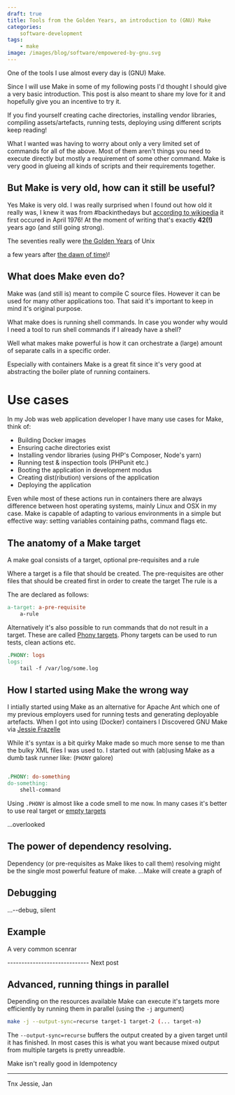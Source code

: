 ```yaml
---
draft: true
title: Tools from the Golden Years, an introduction to (GNU) Make
categories: 
    software-development
tags: 
    - make
image: /images/blog/software/empowered-by-gnu.svg
---
```


One of the tools I use almost every day is (GNU) Make.

Since I will use Make in some of my following posts I'd thought I should give a very basic introduction.
This post is also meant to share my love for it and hopefully give you an incentive to try it.

If you find yourself creating cache directories, installing vendor libraries, compiling assets/artefacts, running tests, deploying using different scripts keep reading!

What I wanted was having to worry about only a very limited set of commands for all of the above. 
Most of them aren't things you need to execute directly but mostly a requirement of some other command.
Make is very good in glueing all kinds of scripts and their requirements together.


## But Make is very old, how can it still be useful?

Yes Make is very old. I was really surprised when I found out how old it really was, 
I knew it was from #backinthedays but [according to wikipedia](https://en.wikipedia.org/wiki/Make_(software))
it first occured in April 1976!
At the moment of writing that's exactly __42(!)__ years ago (and still going strong).

The seventies really were [the Golden Years](https://www.youtube.com/watch?v=JUuRGRcY9O0) of Unix 

a few years after [the dawn of time](https://en.wikipedia.org/wiki/Unix_time))!

## What does Make even do?
Make was (and still is) meant to compile C source files. 
However it can be used for many other applications too.
That said it's important to keep in mind it's original purpose.

What make does is running shell commands.
In case you wonder why would I need a tool to run shell commands if I already have a shell?

Well what makes make powerful is how it can orchestrate a (large) amount of separate calls in a specific order.

Especially with containers Make is a great fit since it's very good at abstracting the boiler plate of running containers.

# Use cases

In my Job was web application developer I have many use cases for Make, think of:

- Building Docker images
- Ensuring cache directories exist
- Installing vendor libraries (using PHP's Composer, Node's yarn)
- Running test & inspection tools (PHPunit etc.)
- Booting the application in development modus
- Creating dist(ribution) versions of the application
- Deploying the application

Even while most of these actions run in containers there are always difference between
host operating systems, mainly Linux and OSX in my case.
Make is capable of adapting to various environments in a simple but effective way: setting variables containing paths,
    command flags etc. 

## The anatomy of a Make target

A make goal consists of a target, optional pre-requisites and a rule

Where a target is a file that should be created.
    The pre-requisites are other files that should be created first in order to create the target
    The rule is a 
     
The are declared as follows:     

```makefile
a-target: a-pre-requisite
    a-rule
```

Alternatively it's also possible to run commands that do not result in a target.
These are called [Phony targets](https://www.gnu.org/software/make/manual/html_node/Phony-Targets.html).
Phony targets can be used to run tests, clean actions etc.

```makefile
.PHONY: logs
logs:
    tail -f /var/log/some.log
```

## How I started using Make the wrong way
I intially started using Make as an alternative for Apache Ant 
which one of my previous employers used for running tests and generating deployable artefacts.
When I got into using (Docker) containers I Discovered GNU Make via [Jessie Frazelle](https://twitter.com/jessfraz)

While it's syntax is a bit quirky Make made so much more sense to me than the bulky XML files I was used to.
I started out with (ab)using Make as a dumb task runner like: (`PHONY` galore)

```makefile

.PHONY: do-something
do-something:
    shell-command
```

Using `.PHONY` is almost like a code smell to me now. 
In many cases it's better to use real target or [empty targets](https://www.gnu.org/software/make/manual/html_node/Empty-Targets.html)

...overlooked

## The power of dependency resolving.
Dependency (or pre-requisites as Make likes to call them) resolving might be the single most powerful feature of make.
...Make will create a graph of 

## Debugging
...--debug, silent


## Example

A very common scenrar


----------------------------- Next post

## Advanced, running things in parallel
Depending on the resources available Make can execute it's targets more efficiently by running them in parallel (using the `-j` argument)

```bash
make -j --output-sync=recurse target-1 target-2 (... target-n) 
```

The `--output-sync=recurse` buffers the output created by a given target until it has finished.
In most cases this is what you want because mixed output from multiple targets is pretty unreadble.



Make isn't really good in Idempotency

--- 
Tnx Jessie, Jan
